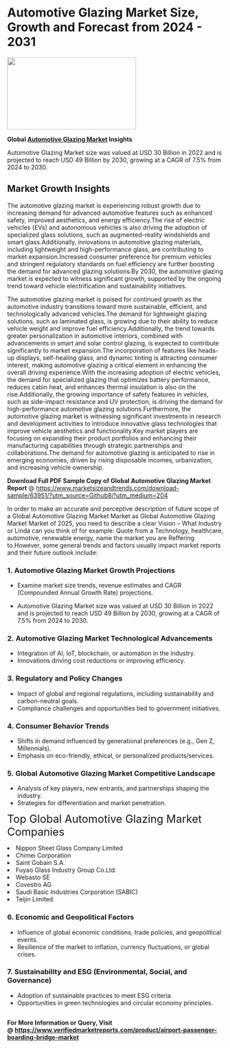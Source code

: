<H1>Automotive Glazing Market Size, Growth and Forecast from 2024 - 2031</H1><img class="aligncenter size-medium wp-image-584254" src="https://thirdeyenews.in/wp-content/uploads/2024/09/Global-Market-Research-300x168.jpeg" alt="" width="300" height="168" /><p><strong>Global&nbsp;<a href="https://www.marketsizeandtrends.com/download-sample/63951/?utm_source=Github8j?utm_medium=204">Automotive Glazing Market</a> Insights</strong></p><p>Automotive Glazing Market size was valued at USD 30 Billion in 2022 and is projected to reach USD 49 Billion by 2030, growing at a CAGR of 7.5% from 2024 to 2030.</p><p><h2>Market Growth Insights</h2> <p>The automotive glazing market is experiencing robust growth due to increasing demand for advanced automotive features such as enhanced safety, improved aesthetics, and energy efficiency.The rise of electric vehicles (EVs) and autonomous vehicles is also driving the adoption of specialized glass solutions, such as augmented-reality windshields and smart glass.Additionally, innovations in automotive glazing materials, including lightweight and high-performance glass, are contributing to market expansion.Increased consumer preference for premium vehicles and stringent regulatory standards on fuel efficiency are further boosting the demand for advanced glazing solutions.By 2030, the automotive glazing market is expected to witness significant growth, supported by the ongoing trend toward vehicle electrification and sustainability initiatives. </p> <p>The automotive glazing market is poised for continued growth as the automotive industry transitions toward more sustainable, efficient, and technologically advanced vehicles.The demand for lightweight glazing solutions, such as laminated glass, is growing due to their ability to reduce vehicle weight and improve fuel efficiency.Additionally, the trend towards greater personalization in automotive interiors, combined with advancements in smart and solar control glazing, is expected to contribute significantly to market expansion.The incorporation of features like heads-up displays, self-healing glass, and dynamic tinting is attracting consumer interest, making automotive glazing a critical element in enhancing the overall driving experience.With the increasing adoption of electric vehicles, the demand for specialized glazing that optimizes battery performance, reduces cabin heat, and enhances thermal insulation is also on the rise.Additionally, the growing importance of safety features in vehicles, such as side-impact resistance and UV protection, is driving the demand for high-performance automotive glazing solutions.Furthermore, the automotive glazing market is witnessing significant investments in research and development activities to introduce innovative glass technologies that improve vehicle aesthetics and functionality.Key market players are focusing on expanding their product portfolios and enhancing their manufacturing capabilities through strategic partnerships and collaborations.The demand for automotive glazing is anticipated to rise in emerging economies, driven by rising disposable incomes, urbanization, and increasing vehicle ownership.</p><p><span class=""><strong>Download Full PDF Sample Copy of Global Automotive Glazing Market Report</strong> @ <a href="https://www.marketsizeandtrends.com/download-sample/63951/?utm_source=Github8j?utm_medium=204" target="_blank">https://www.marketsizeandtrends.com/download-sample/63951/?utm_source=Github8j?utm_medium=204</a></span></p><p>In order to make an accurate and perceptive description of future scope of a Global&nbsp;Automotive Glazing Market Market as Global&nbsp;Automotive Glazing Market Market of 2025, you need to describe a clear Vision &ndash; What Industry or Linda can you think of for example: Quote from a Technology, healthcare, automotive, renewable energy, name the market you are Reffering to.However, some general trends and factors usually impact market reports and their future outlook include:</p><h3>1.&nbsp;<strong>Automotive Glazing Market Growth Projections</strong></h3><ul><li>Examine market size trends, revenue estimates and CAGR (Compounded Annual Growth Rate) projections.</li><li><p>Automotive Glazing Market size was valued at USD 30 Billion in 2022 and is projected to reach USD 49 Billion by 2030, growing at a CAGR of 7.5% from 2024 to 2030.</p></li></ul><h3>2.&nbsp;<strong>Automotive Glazing Market Technological Advancements</strong></h3><ul><li>Integration of AI, IoT, blockchain, or automation in the industry.</li><li>Innovations driving cost reductions or improving efficiency.</li></ul><h3>3.&nbsp;<strong>Regulatory and Policy Changes</strong></h3><ul><li>Impact of global and regional regulations, including sustainability and carbon-neutral goals.</li><li>Compliance challenges and opportunities tied to government initiatives.</li></ul><h3>4.&nbsp;<strong>Consumer Behavior Trends</strong></h3><ul><li>Shifts in demand influenced by generational preferences (e.g., Gen Z, Millennials).</li><li>Emphasis on eco-friendly, ethical, or personalized products/services.</li></ul><h3>5.&nbsp;<strong>Global Automotive Glazing Market Competitive Landscape</strong></h3><ul><li>Analysis of key players, new entrants, and partnerships shaping the industry.</li><li>Strategies for differentiation and market penetration.</li></ul><p data-pm-slice="1 1 []"><span style="color: inherit; font-family: inherit; font-size: 25px;">Top Global Automotive Glazing Market Companies</span></p><div class="" data-test-id=""><p><li>Nippon Sheet Glass Company Limited</li><li> Chimei Corporation</li><li> Saint Gobain S.A.</li><li> Fuyao Glass Industry Group Co.Ltd.</li><li> Webasto SE</li><li> Covestro AG</li><li> Saudi Basic Industries Corporation (SABIC)</li><li> Teijin Limited</li></p></div><h3>6.&nbsp;<strong>Economic and Geopolitical Factors</strong></h3><ul><li>Influence of global economic conditions, trade policies, and geopolitical events.</li><li>Resilience of the market to inflation, currency fluctuations, or global crises.</li></ul><h3>7.&nbsp;<strong>Sustainability and ESG (Environmental, Social, and Governance)</strong></h3><ul><li>Adoption of sustainable practices to meet ESG criteria.</li><li>Opportunities in green technologies and circular economy principles.</li></ul><h2><strong style="font-size: 14px;">For More Information or Query, Visit @&nbsp;</strong><a style="background-color: #ffffff; font-size: 14px;" href="https://www.marketsizeandtrends.com/report/automotive-glazing-market/" target="_blank">https://www.verifiedmarketreports.com/product/airport-passenger-boarding-bridge-market</a></h2>